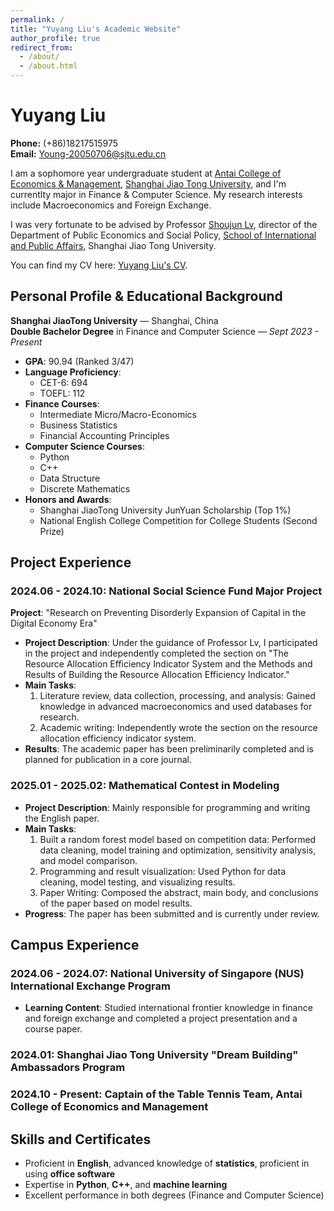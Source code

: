 ```yaml
---
permalink: /
title: "Yuyang Liu's Academic Website"
author_profile: true
redirect_from:
  - /about/
  - /about.html
---
```

# Yuyang Liu  
**Phone:** (+86)18217515975  
**Email:** Young-20050706@sjtu.edu.cn  

I am a sophomore year undergraduate student at [Antai College of Economics & Management](https://www.acem.sjtu.edu.cn/), [Shanghai Jiao Tong University](https://www.sjtu.edu.cn/), and I'm currentlty major in Finance & Computer Science. My research interests include Macroeconomics and Foreign Exchange. 

I was very fortunate to be advised by Professor [Shoujun Lv](https://www.sipa.sjtu.edu.cn/facultydetail/qzjs/95), director of the Department of Public Economics and Social Policy, [School of International and Public Affairs](https://www.sipa.sjtu.edu.cn/), Shanghai Jiao Tong University. 

You can find my CV here: [Yuyang Liu's CV](../assets/CV.pdf).


## Personal Profile & Educational Background  
**Shanghai JiaoTong University** — Shanghai, China  
**Double Bachelor Degree** in Finance and Computer Science — *Sept 2023 - Present*  
- **GPA**: 90.94 (Ranked 3/47)  
- **Language Proficiency**:  
  - CET-6: 694  
  - TOEFL: 112  
- **Finance Courses**:  
  - Intermediate Micro/Macro-Economics  
  - Business Statistics  
  - Financial Accounting Principles  
- **Computer Science Courses**:  
  - Python  
  - C++  
  - Data Structure  
  - Discrete Mathematics  
- **Honors and Awards**:  
  - Shanghai JiaoTong University JunYuan Scholarship (Top 1%)  
  - National English College Competition for College Students (Second Prize)  

## Project Experience

### 2024.06 - 2024.10: National Social Science Fund Major Project  
**Project**: "Research on Preventing Disorderly Expansion of Capital in the Digital Economy Era"  
- **Project Description**: Under the guidance of Professor Lv, I participated in the project and independently completed the section on "The Resource Allocation Efficiency Indicator System and the Methods and Results of Building the Resource Allocation Efficiency Indicator."  
- **Main Tasks**:
  1. Literature review, data collection, processing, and analysis: Gained knowledge in advanced macroeconomics and used databases for research.  
  2. Academic writing: Independently wrote the section on the resource allocation efficiency indicator system.  
- **Results**: The academic paper has been preliminarily completed and is planned for publication in a core journal.  

### 2025.01 - 2025.02: Mathematical Contest in Modeling  
- **Project Description**: Mainly responsible for programming and writing the English paper.  
- **Main Tasks**:  
  1. Built a random forest model based on competition data: Performed data cleaning, model training and optimization, sensitivity analysis, and model comparison.  
  2. Programming and result visualization: Used Python for data cleaning, model testing, and visualizing results.  
  3. Paper Writing: Composed the abstract, main body, and conclusions of the paper based on model results.  
- **Progress**: The paper has been submitted and is currently under review.  

## Campus Experience  

### 2024.06 - 2024.07: National University of Singapore (NUS) International Exchange Program  
- **Learning Content**: Studied international frontier knowledge in finance and foreign exchange and completed a project presentation and a course paper.  

### 2024.01: Shanghai Jiao Tong University "Dream Building" Ambassadors Program  

### 2024.10 - Present: Captain of the Table Tennis Team, Antai College of Economics and Management  

## Skills and Certificates  
- Proficient in **English**, advanced knowledge of **statistics**, proficient in using **office software**  
- Expertise in **Python**, **C++**, and **machine learning**  
- Excellent performance in both degrees (Finance and Computer Science)  


